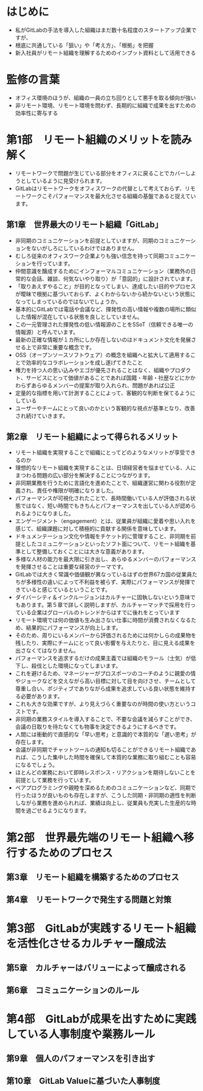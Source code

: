 
# はじめに

- 私がGitLabの手法を導入した組織はまだ数十名程度のスタートアップ企業ですが、
- 根底に共通している「狙い」や「考え方」、「根拠」を把握
- 新入社員がリモート組織を理解するためのインプット資料として活用できる

# 監修の言葉

- オフィス環境のほうが、組織の一員の立ち回りとして悪手を取る傾向が強い
- 非リモート環境、リモート環境を問わず、長期的に組織で成果を出すための効率性に寄与する

# 第1部　リモート組織のメリットを読み解く

- リモートワークで問題が生じている部分をオフィスに戻ることでカバーしようとしているように見受けられます。
- GitLabはリモートワークをオフィスワークの代替として考えておらず、リモートワークこそパフォーマンスを最大化させる組織の基盤であると捉えています。

## 第1章　世界最大のリモート組織「GitLab」

- 非同期のコミュニケーションを前提としていますが、同期のコミュニケーションをないがしろにしているわけではありません。
- むしろ従来のオフィスワーク企業よりも強い信念を持って同期コミュニケーションを行っています。
- 仲間意識を醸成するためにインフォーマルコミュニケーション（業務外の日常的な会話、雑談、何気ないやり取り）が「意図的」に設計されています。
- 「取りあえずやること」が目的となってしまい、達成したい目的やプロセスが曖昧で根拠に基づいておらず、よくわからないから続かないという状態になってしまっているのではないでしょうか。
- 基本的にGitLabでは電話や会議など、揮発性の高い情報や複数の場所に類似した情報が混在している状態を良しとしていません。
- この一元管理された揮発性の低い情報源のことをSSoT（信頼できる唯一の情報源）と呼んでいます。
- 最新の正確な情報が１カ所にしか存在しないのはドキュメント文化を発展させる上で非常に重要な概念です。
- OSS（オープンソースソフトウェア）の概念を組織へと拡大して適用することで効率的なコラボレーションを成し遂げてきたこと
- 権力を持つ人の思い込みやエゴが優先されることはなく、組織やプロダクト、サービスにとって価値があることであれば国籍・年齢・社歴などにかかわらずあらゆるメンバーの提案が取り入れられ、問題があれば公正
- 定量的な指標を用いて計測することによって、客観的な判断を保てるようにしている
- ユーザーやチームにとって良いのかという客観的な視点が基準となり、改善され続けていきます。

## 第2章　リモート組織によって得られるメリット

- リモート組織を実現することで組織にとってどのようなメリットが享受できるのか
- 理想的なリモート組織を実現することは、日頃経営者を悩ませている、人にまつわる問題の広い部分を解決することにつながります。
- 非同期業務を行うために言語化を進めたことで、組織運営に関わる役割が定義され、責任や権限が明確になりました。
- パフォーマンスが可視化されたことで、長時間働いている人が評価される状態ではなく、短い時間でもきちんとパフォーマンスを出している人が認められるようになりました。
- エンゲージメント（engagement）とは、従業員が組織に愛着や思い入れを感じて、組織課題に対して積極的に貢献する関係を意味しています。
- ドキュメンテーション文化や情報をチケット的に管理すること、非同期を前提としたコミュニケーションといったソフト面について、リモート組織を基準として整備しておくことには大きな意義があります。
- 多様な人材の能力を最大限に引き出し、あらゆるメンバーのパフォーマンスを発揮させることは重要な経営のテーマです。
- GitLabでは大きく常識や価値観が異なっているはずの世界67カ国の従業員たちが多様性の違いによって不利益を被らず、実際にパフォーマンスが発揮できていると感じているということです。
- ダイバーシティ＆インクルージョンはカルチャーに固執しないという意味でもあります。第５章で詳しく説明しますが、カルチャーマッチで採用を行っている企業はグローバルのトレンドからはすでに後れをとっています
- リモート環境では何の価値も生み出さない仕事に時間が消費されなくなるため、結果的にパフォーマンスが向上します。
- そのため、周りにいるメンバーから評価されるためには何かしらの成果物を残したり、実際にチームにとって良い影響を与えたりと、目に見える成果を出さなくてはなりません。
- パフォーマンスを追求するだけの成果主義では組織のモラール（士気）が低下し、殺伐とした環境になってしまいます。
- これを避けるため、マネージャーがプロスポーツのコーチのように親愛の情やジョークなどを交えながら高い目標に対して目を向けさせ、チームとして尊重し合い、ポジティブでありながら成果を追求している良い状態を維持する必要があります。
- これも大きな効果ですが、より見えづらく重要なのが時間の使い方というコストです。
- 非同期の業務スタイルを導入することで、不要な会議を減らすことができ、会議の日取りを待たなくても物事を決定できるようにするべきです。
- 人間には衝動的で直感的な「早い思考」と意識的で本質的な「遅い思考」が存在します。
- 会議が非同期でチャットツールの通知も切ることができるリモート組織であれば、こうした集中した時間を確保して本質的な業務に取り組むことも容易になるでしょう。
- ほとんどの業務において即時レスポンス・リアクションを期待しないことを前提として業務を行っています。
- ペアプログラミングや親睦を深めるためのコミュニケーションなど、同期で行ったほうが良いものも存在しますが、こうした同期・非同期の適性を判断しながら業務を進められれば、業績は向上し、従業員も充実した生産的な時間を過ごせるようになります。

# 第2部　世界最先端のリモート組織へ移行するためのプロセス
## 第3章　リモート組織を構築するためのプロセス
## 第4章　リモートワークで発生する問題と対策

# 第3部　GitLabが実践するリモート組織を活性化させるカルチャー醸成法
## 第5章　カルチャーはバリューによって醸成される
## 第6章　コミュニケーションのルール

# 第4部　GitLabが成果を出すために実践している人事制度や業務ルール
## 第9章　個人のパフォーマンスを引き出す
## 第10章　GitLab Valueに基づいた人事制度
